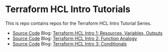 # Terraform HCL Intro Tutorials

This is repo contains repos for the Terraform HCL Intro Tutorial Series.

* [Source Code](1-intro-basics) Blog: [Terraform HCL Intro 1: Resources, Variables, Outputs](https://blog.boltops.com/2020/10/01/terraform-hcl-resources-variables-outputs)
* [Source Code](2-function-analagy) Blog: [Terraform HCL Intro 2: Function Analogy](https://blog.boltops.com/2020/10/02/terraform-hcl-function-analogy)
* [Source Code](3-conditionals) Blog: [Terraform HCL Intro 3: Conditionals](https://blog.boltops.com/2020/10/03/terraform-hcl-conditional-logic)
